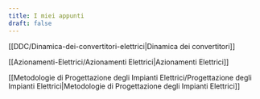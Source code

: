 ```yaml
---
title: I miei appunti
draft: false
---
```


[[DDC/Dinamica-dei-convertitori-elettrici|Dinamica dei convertitori]]

[[Azionamenti-Elettrici/Azionamenti Elettrici|Azionamenti Elettrici]]

[[Metodologie di Progettazione degli Impianti Elettrici/Progettazione degli Impianti Elettrici|Metodologie di Progettazione degli Impianti Elettrici]]

